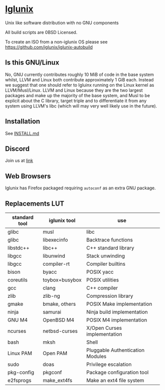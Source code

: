 # [Iglunix](https://iglunix.xyz/)
Unix like software distribution with no GNU components

All build scripts are 0BSD Licensed.

To create an ISO from a non-iglunix OS please see https://github.com/iglunix/iglunix-autobuild

## Is this GNU/Linux
No, GNU currently contributes roughly 10 MiB of code in the base system whilst,
LLVM and Linux both contribute approximately 1 GiB each. Instead we suggest that
one should refer to Igluinx running on the Linux kernel as LLVM/Musl/Linux.
LLVM and Linux because they are the two largest packages and make up the
majority of the base system, and Musl to be explicit about the C library,
target triple and to differentiate it from any system using LLVM's libc
(which will may very well likely use in the future).

## Installation
See [INSTALL.md](INSTALL.md)

## Discord
Join us at [link](https://discord.gg/NKB9qD2bMx)

<!--
## Status of Other Kernels

### FreeBSD
FreeBSD has solid upstream LLVM support which would make it ideal for iglunix.
However, I haven't been successful at building the required parts of the base
system.

### OpenBSD
Iglunix has been tested to work on OpenBSD. (don't forget to symlink `libc.so`
otherwise the toolchain breaks).

### Darwin
I have found no easy way of building libc on Darwin platforms as on yet.
Because of this I haven't got far at all porting Iglunix to Darwin
based systems such as MacOS and PureDarwin.
-->

## Web Browsers
Iglunix has Firefox packaged requiring `autoconf` as an extra GNU package.

## Replacements LUT

|standard tool | iglunix tool       | use                              |
|--------------|--------------------|----------------------------------|
|glibc         | musl               | libc                             |
|glibc         | libexecinfo        | Backtrace functions              |
|libstdc++     | libc++             | C++ standard library             |
|libgcc        | libunwind          | Stack unwinding                  |
|libgcc        | compiler-rt        | Compiler builtins                |
|bison         | byacc              | POSIX yacc                       |
|coreutils     | toybox+busybox     | POSIX utilities                  |
|gcc           | clang              | C++ compiler                     |
|zlib          | zlib-ng            | Compression library              |
|gmake         | bmake, others      | POSIX Make implementation        |
|ninja         | samurai            | Ninja build implementation       |
|GNU M4        | OpenBSD M4         | POSIX M4 implementation          |
|ncurses       | netbsd-curses      | X/Open Curses implementation     |
|bash          | mksh               | Shell                            |
|Linux PAM     | Open PAM           | Pluggable Authentication Modules |
|sudo          | doas               | Privilege escalation             |
|pkg-config    | pkgconf            | Package configuration tool       |
|e2fsprogs     | make_ext4fs        | Make an ext4 file system         |
